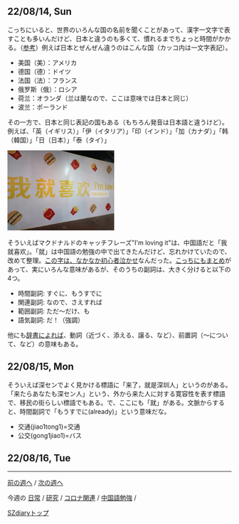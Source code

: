 ## 22/08/14, Sun

こっちにいると、世界のいろんな国の名前を聞くことがあって、漢字一文字で表すことも多いんだけど、日本と違うのも多くて、慣れるまでちょっと時間がかかる。（[参考](https://www.benricho.org/kanji/kanji_chimei_chinese.html)）例えば日本とぜんぜん違うのはこんな国（カッコ内は一文字表記）。
- 美国（美）：アメリカ
- 德国（德）：ドイツ
- 法国（法）：フランス
- 俄罗斯（俄）：ロシア
- 荷兰：オランダ（兰は蘭なので、ここは意味では日本と同じ）
- 波兰：ポーランド

その一方で、日本と同じ表記の国もある（もちろん発音は日本語と違うけど）。例えば、「英（イギリス）」「伊（イタリア）」「印（インド）」「加（カナダ）」「韩（韓国）」「日（日本）」「泰（タイ）」

<img src="https://github.com/akita11/SZdiary/blob/main/diary/photo/2022-08-14_19.20.34.jpg" width="240px">

そういえばマクドナルドのキャッチフレーズ"I'm loving it"は、中国語だと「我就喜欢」。「就」は中国語の勉強の中で出てきたんだけど、忘れかけていたので、改めて整理。[この字は、なかなか初心者泣かせ](https://cn-seminar.com/chinese-jiu-36249)なんだった。[こっちにもまとめ](https://ryu-cha.com/chugokugo-jiu-imi/)があって、実にいろんな意味があるが、そのうちの副詞は、大きく分けると以下の4つ。

- 時間副詞: すぐに、もうすでに 
- 関連副詞: なので、さえすれば
- 範囲副詞: ただ〜だけ、も
- 語気副詞: だ！（強調）

他にも[辞書によれば](https://cjjc.weblio.jp/content/%E5%B0%B1)、動詞（近づく、添える、譲る、など）、前置詞（〜について、など）の意味もある。


## 22/08/15, Mon

そういえば深センでよく見かける標語に「来了，就是深圳人」というのがある。「来たらあなたも深セン人」という、外から来た人に対する寛容性を表す標語で、移民の街らしい標語でもある。で、ここにも「就」がある。文脈からすると、時間副詞で「もうすでに(already)」という意味だな。

- 交通(jiao1tong1)=交通
- 公交(gong1jiao1)=バス


## 22/08/16, Tue

***

[前の週へ](2208-1.md) /
[次の週へ](2208-3.md)

今週の
[日常](../diary/2208-2.md) /
[研究](../research/2208-2.md) /
[コロナ関連](../covid19/2208-2.md) / 
[中国語勉強](../chinese/2208-2.md) / 

[SZdiaryトップ](../../README.md)
